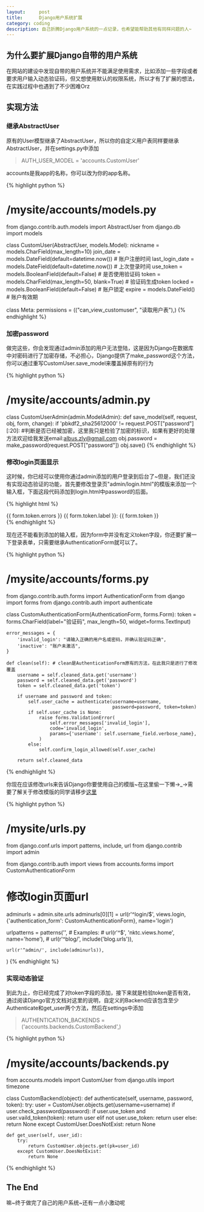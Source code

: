 ```yaml
---
layout:     post
title:      Django用户系统扩展
category: coding
description: 自己折腾Django用户系统的一点记录，也希望能帮助其他有同样问题的人~
---
```


## 为什么要扩展Django自带的用户系统

在网站的建设中发现自带的用户系统并不能满足使用需求，比如添加一些字段或者要求用户输入动态验证码，但又想使用默认的权限系统，所以才有了扩展的想法，在实践过程中也遇到了不少困难Orz

## 实现方法

### 继承AbstractUser

原有的User模型继承了AbstractUser，所以你的自定义用户表同样要继承AbstractUser，并在settings.py中添加

> AUTH_USER_MODEL = 'accounts.CustomUser'

accounts是我app的名称，你可以改为你的app名称。

{% highlight python %}
# /mysite/accounts/models.py
from django.contrib.auth.models import AbstractUser
from django.db import models

class CustomUser(AbstractUser, models.Model):
   nickname = models.CharField(max_length=10)
   join_date = models.DateField(default=datetime.now()) # 账户注册时间
   last_login_date = models.DateField(default=datetime.now()) # 上次登录时间
   use_token = models.BooleanField(default=False) # 是否使用验证码
   token = models.CharField(max_length=50, blank=True) # 验证码生成token
   locked = models.BooleanField(default=False) # 账户锁定
   expire = models.DateField() # 账户有效期

   class Meta:
       permissions = (("can_view_customuser", "读取用户表"),)
{% endhighlight %}

### 加密password

做完这些，你会发现通过admin添加的用户无法登陆，这是因为Django在数据库中对密码进行了加密存储，不必担心，Django提供了make_password这个方法，你可以通过重写CustomUser.save_model来覆盖掉原有的行为

{% highlight python %}
# /mysite/accounts/admin.py
class CustomUserAdmin(admin.ModelAdmin):
    def save_model(self, request, obj, form, change):
        if 'pbkdf2_sha256$12000$' != request.POST["password"][:20]: #判断是否已经被加密，这里我只是检验了加密的标识，如果有更好的处理方法欢迎给我发送email:albus.zly@gmail.com
            obj.password = make_password(request.POST["password"])
        obj.save()
{% endhighlight %}

### 修改login页面显示

这时候，你已经可以使用你通过admin添加的用户登录到后台了~但是，我们还没有实现动态验证的功能，首先要修改登录页"admin/login.html"的模版来添加一个输入框，下面这段代码添加到login.html中password的后面。

{% highlight html %}
<!-- /django/contrib/admin/templates/admin/login.html -->
<div class="form-row">
    {{ form.token.errors }}
    <label for="id_token" class="required">{{ form.token.label }}:</label> {{ form.token }}
</div>
{% endhighlight %}

现在还不能看到添加的输入框，因为form中并没有定义token字段，你还要扩展一下登录表单，只需要继承AuthenticationForm就可以了。

{% highlight python %}
# /mysite/accounts/forms.py
from django.contrib.auth.forms import AuthenticationForm
from django import forms
from django.contrib.auth import authenticate

class CustomAuthenticationForm(AuthenticationForm, forms.Form):
    token = forms.CharField(label="验证码", max_length=50, widget=forms.TextInput)

    error_messages = {
        'invalid_login': "请输入正确的用户名或密码，并确认验证码正确",
        'inactive': "账户未激活",
    }

    def clean(self): # clean是AuthenticationForm原有的方法，在此我只是进行了修改覆盖
        username = self.cleaned_data.get('username')
        password = self.cleaned_data.get('password')
        token = self.cleaned_data.get('token')

        if username and password and token:
            self.user_cache = authenticate(username=username,
                                           password=password, token=token)
            if self.user_cache is None:
                raise forms.ValidationError(
                    self.error_messages['invalid_login'],
                    code='invalid_login',
                    params={'username': self.username_field.verbose_name},
                )
            else:
                self.confirm_login_allowed(self.user_cache)

        return self.cleaned_data
{% endhighlight %}

你现在应该修改urls来告诉Django你要使用自己的模版~在这里偷一下懒→_→需要了解关于修改模版的同学请移步[这里][]

{% highlight python %}
# /mysite/urls.py
from django.conf.urls import patterns, include, url
from django.contrib import admin

from django.contrib.auth import views
from accounts.forms import CustomAuthenticationForm

# 修改login页面url
adminurls = admin.site.urls
adminurls[0][1] = url(r'^login/$', views.login, {'authentication_form': CustomAuthenticationForm}, name='login')

urlpatterns = patterns('',
    # Examples:
    # url(r'^$', 'nktc.views.home', name='home'),
    # url(r'^blog/', include('blog.urls')),

    url(r'^admin/', include(adminurls)),
)
{% endhighlight %}

### 实现动态验证

到此为止，你已经完成了对token字段的添加，接下来就是检验token是否有效，通过阅读Django官方文档对这里的说明，自定义的Backend应该包含至少Authenticate和get_user两个方法，然后在settings中添加

> AUTHENTICATION_BACKENDS = ('accounts.backends.CustomBackend',)

{% highlight python %}
# /mysite/accounts/backends.py
from accounts.models import CustomUser
from django.utils import timezone

class CustomBackend(object):
    def authenticate(self, username, password, token):
        try:
            user = CustomUser.objects.get(username=username)
            if user.check_password(password):
                if user.use_token and user.vaild_token(token):
                    return user
                elif not user.use_token:
                    return user
            else:
                return None
        except CustomUser.DoesNotExist:
            return None

    def get_user(self, user_id):
        try:
            return CustomUser.objects.get(pk=user_id)
        except CustomUser.DoesNotExist:
            return None
{% endhighlight %}

## The End

嘛~终于做完了自己的用户系统~还有一点小激动呢

[这里]: http://www.ibm.com/developerworks/cn/opensource/os-django-admin/index.html